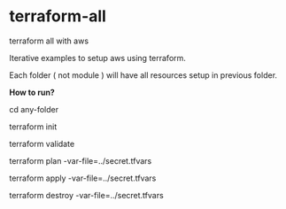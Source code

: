 # terraform-all
terraform all with aws

Iterative examples to setup aws using terraform. 

Each folder ( not module ) will have all resources setup in previous folder.

**How to run?**


cd any-folder

terraform init

terraform validate

terraform plan -var-file=../secret.tfvars

terraform apply -var-file=../secret.tfvars

terraform destroy -var-file=../secret.tfvars
